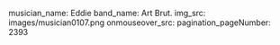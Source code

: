 musician_name: Eddie
band_name: Art Brut.
img_src: images/musician0107.png
onmouseover_src: 
pagination_pageNumber: 2393